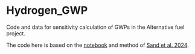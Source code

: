 # Hydrogen_GWP
Code and data for sensitivity calculation of GWPs in the Alternative fuel project.


The code here is based on the [notebook](https://github.com/ciceroOslo/Hydrogen_GWP/) and method of [Sand et al. 2024](https://www.nature.com/articles/s43247-023-00857-8). 

